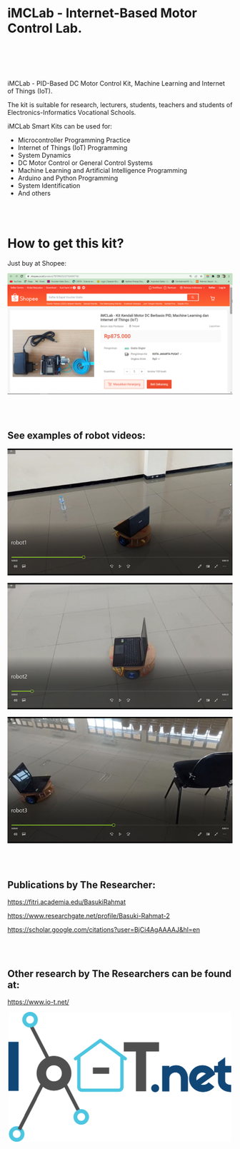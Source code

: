 # iMCLab - Internet-Based Motor Control Lab.

<p align="center">
  <img src="https://github.com/bsrahmat/imclab/blob/main/iMCLab1.jpg" alt="" class="img-responsive" width="700">
</p>

<br>
</br>

iMCLab - PID-Based DC Motor Control Kit, Machine Learning and Internet of Things (IoT).

The kit is suitable for research, lecturers, students, teachers and students of Electronics-Informatics Vocational Schools.

iMCLab Smart Kits can be used for:
- Microcontroller Programming Practice
- Internet of Things (IoT) Programming
- System Dynamics
- DC Motor Control or General Control Systems
- Machine Learning and Artificial Intelligence Programming
- Arduino and Python Programming
- System Identification
- And others

<br>
</br>

# How to get this kit?

Just buy at Shopee:

<p align="center">
<a href="https://shopee.co.id/product/78709625/22732426716/" target="_blank"><img src="https://github.com/bsrahmat/imclab/blob/main/iMCLab_Shopee.jpg" alt="" class="img-responsive" width="700">
</a>
</p>

<br>
</br>


## See examples of robot videos:

[![Watch the video](https://github.com/bsrahmat/smart_robots/blob/main/robot2.jpg)](https://youtu.be/s7ptLZs9MbE)

[![Watch the video](https://github.com/bsrahmat/smart_robots/blob/main/robot2a.jpg)](https://youtu.be/FO0yXKBMIRo)

[![Watch the video](https://github.com/bsrahmat/smart_robots/blob/main/robot3a.jpg)](https://youtu.be/oXT61djHDEA)


<br>
</br>


## Publications by The Researcher:

https://fitri.academia.edu/BasukiRahmat

https://www.researchgate.net/profile/Basuki-Rahmat-2

https://scholar.google.com/citations?user=BjCi4AgAAAAJ&hl=en

<br>
</br>


## Other research by The Researchers can be found at:

https://www.io-t.net/

<p align="center">
<a href="https://www.io-t.net/" target="_blank"><img src="https://github.com/bsrahmat/robot-bnu/blob/main/iot.png" alt="" class="img-responsive" width="500">
</a>
</p>



